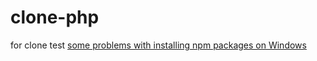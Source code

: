 clone-php
=========
for clone test
[some problems with installing npm packages on Windows](http://askubuntu.com/questions/269727/npm-errors-when-installing-packages-on-windows-share)

